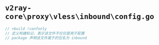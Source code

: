 # `v2ray-core\proxy\vless\inbound\config.go`

```go
// +build !confonly
// 定义构建标记，表示该文件不仅仅是用于配置
// package 声明该文件属于的包名为 inbound
```